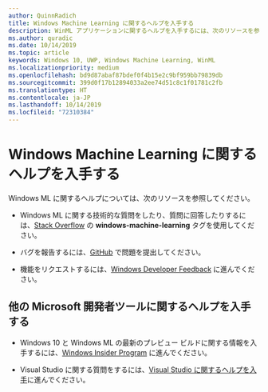 ```yaml
---
author: QuinnRadich
title: Windows Machine Learning に関するヘルプを入手する
description: WinML アプリケーションに関するヘルプを入手するには、次のリソースを参照してください。
ms.author: quradic
ms.date: 10/14/2019
ms.topic: article
keywords: Windows 10, UWP, Windows Machine Learning, WinML
ms.localizationpriority: medium
ms.openlocfilehash: bd9d87abaf87bdef0f4b15e2c9bf959bb79839db
ms.sourcegitcommit: 399d0f17b12894033a2ee74d51c8c1f01781c2fb
ms.translationtype: HT
ms.contentlocale: ja-JP
ms.lasthandoff: 10/14/2019
ms.locfileid: "72310384"
---
```

# <a name="get-help-with-windows-machine-learning"></a>Windows Machine Learning に関するヘルプを入手する

Windows ML に関するヘルプについては、次のリソースを参照してください。

* Windows ML に関する技術的な質問をしたり、質問に回答したりするには、[Stack Overflow](https://stackoverflow.com/questions/tagged/windows-machine-learning) の **windows-machine-learning** タグを使用してください。

* バグを報告するには、[GitHub](https://github.com/Microsoft/Windows-Machine-Learning/issues) で問題を提出してください。

* 機能をリクエストするには、[Windows Developer Feedback](https://wpdev.uservoice.com/) に進んでください。

## <a name="get-help-with-other-microsoft-developer-tools"></a>他の Microsoft 開発者ツールに関するヘルプを入手する

* Windows 10 と Windows ML の最新のプレビュー ビルドに関する情報を入手するには、[Windows Insider Program](https://insider.windows.com/) に進んでください。

* Visual Studio に関する質問をするには、[Visual Studio に関するヘルプを入手](https://visualstudio.microsoft.com/vs/support/)に進んでください。
